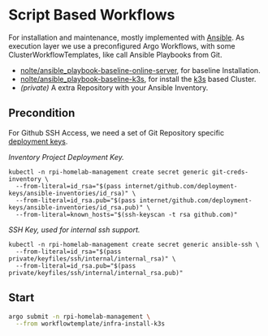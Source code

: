 # Script Based Workflows

<!--maintenance-description-start-->

For installation and maintenance, mostly implemented with [Ansible](https://www.ansible.com/). As execution layer we use a preconfigured Argo Workflows, with some ClusterWorkflowTemplates, like call Ansible Playbooks from Git. 

* [nolte/ansible_playbook-baseline-online-server](https://github.com/nolte/ansible_playbook-baseline-online-server), for baseline Installation. 
* [nolte/ansible_playbook-baseline-k3s](https://github.com/nolte/ansible_playbook-baseline-k3s), for install the [k3s](https://k3s.io/) based Cluster.
* *(private)* A extra Repository with your Ansible Inventory. 

<!--maintenance-description-end-->

## Precondition

For Github SSH Access, we need a set of Git Repository specific [deployment keys](https://docs.github.com/en/developers/overview/managing-deploy-keys#deploy-keys). 

*Inventory Project Deployment Key.*
<!--preconditions-git-creds-inventory-start-->
```
kubectl -n rpi-homelab-management create secret generic git-creds-inventory \
  --from-literal=id_rsa="$(pass internet/github.com/deployment-keys/ansible-inventories/id_rsa)" \
  --from-literal=id_rsa.pub="$(pass internet/github.com/deployment-keys/ansible-inventories/id_rsa.pub)" \
  --from-literal=known_hosts="$(ssh-keyscan -t rsa github.com)"
```
<!--preconditions-git-creds-inventory-end-->

*SSH Key, used for internal ssh support.*

<!--preconditions-ansible-ssh-start-->
```
kubectl -n rpi-homelab-management create secret generic ansible-ssh \
  --from-literal=id_rsa="$(pass private/keyfiles/ssh/internal/internal_rsa)" \
  --from-literal=id_rsa.pub="$(pass private/keyfiles/ssh/internal/internal_rsa.pub)"
```
<!--preconditions-ansible-ssh-end-->

## Start

<!--maintenance-job-install-start-->
```sh
argo submit -n rpi-homelab-management \
  --from workflowtemplate/infra-install-k3s
```
<!--maintenance-job-install-end-->